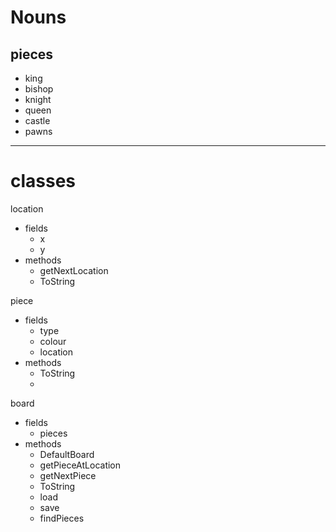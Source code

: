 # Nouns

## pieces
- king
- bishop
- knight
- queen
- castle
- pawns
-----------------------------------------------

# classes

location
- fields
    - x
    - y
- methods
    - getNextLocation
    - ToString

piece
- fields
    - type
    - colour
    - location
- methods
    - ToString
    - 

board
- fields
    - pieces
- methods
    - DefaultBoard
    - getPieceAtLocation
    - getNextPiece
    - ToString
    - load
    - save
    - findPieces
